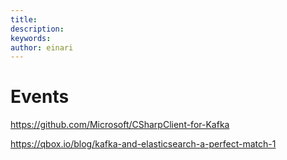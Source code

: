 ```yaml
---
title: 
description: 
keywords: 
author: einari
---
```

# Events

https://github.com/Microsoft/CSharpClient-for-Kafka

https://qbox.io/blog/kafka-and-elasticsearch-a-perfect-match-1
